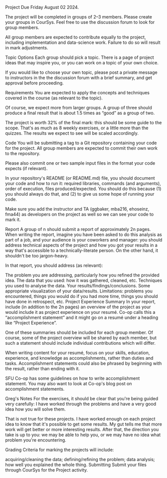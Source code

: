 Project
Due Friday August 02 2024.

The project will be completed in groups of 2–3 members. Please create your groups in CourSys. Feel free to use the discussion forum to look for group members.

All group members are expected to contribute equally to the project, including implementation and data-science work. Failure to do so will result in mark adjustments.

Topic Options
Each group should pick a topic. There is a page of project ideas that may inspire you, or you can work on a topic of your own choice.

If you would like to choose your own topic, please post a private message to instructors in the the discussion forum with a brief summary, and get approval before proceeding.

Requirements
You are expected to apply the concepts and techniques covered in the course (as relevant to the topic).

Of course, we expect more from larger groups. A group of three should produce a final result that is about 1.5 times as “good” as a group of two.

The project is worth 32% of the final mark: this should be some guide to the scope. That's as much as 8 weekly exercises, or a little more than the quizzes. The results we expect to see will be scaled accordingly.

Code
You will be submitting a tag to a Git repository containing your code for the project. All group members are expected to commit their own work to the repository.

Please also commit one or two sample input files in the format your code expects (if relevant).

In your repository's README (or README.md) file, you should document your code and how to run it: required libraries, commands (and arguments), order of execution, files produced/expected. You should do this because (1) you should always do that, and (2) to give us some hope of running your code.

Make sure you add the instructor and TA (ggbaker, mba216, ehoseinz, fma44) as developers on the project as well so we can see your code to mark it.

Report
A group of n should submit a report of approximately 2n pages. When writing the report, imagine you have been asked to do this analysis as part of a job, and your audience is your coworkers and manager: you should address technical aspects of the project and how you got your results in a way that's accessible to a technically-literate person. On the other hand, it shouldn't be too jargon-heavy.

In that report, you should address (as relevant):

The problem you are addressing, particularly how you refined the provided idea.
The data that you used: how it was gathered, cleaned, etc.
Techniques you used to analyse the data.
Your results/findings/conclusions.
Some appropriate visualization of your data/results.
Limitations: problems you encountered, things you would do if you had more time, things you should have done in retrospect, etc.
Project Experience Summary
In your report, include (in addition to the 2n pages) an overview of the project as your would include it as project experience on your resumé. Co-op calls this a “accomplishment statement” and it might go on a resumé under a heading like “Project Experience”.

One of these summaries should be included for each group member. Of course, some of the project overview will be shared by each member, but such a statement should include individual contributions which will differ.

When writing content for your resumé, focus on your skills, education, experience, and knowledge as accomplishments, rather than duties and tasks. Accomplishment statements could also be phrased by beginning with the result, rather than ending with it.

SFU Co-op has some guidelines on how to write accomplishment statement. You may also want to look at Co-op's blog post on accomplishment statements.

Greg's Notes
For the exercises, it should be clear that you're being guided very carefully: I have worked through the problems and have a very good idea how you will solve them.

That is not true for these projects. I have worked enough on each project idea to know that it's possible to get some results. My gut tells me that more work will get better or more interesting results. After that, the direction you take is up to you: we may be able to help you, or we may have no idea what problem you're encountering.

Grading
Criteria for marking the projects will include:

acquiring/cleaning the data;
defining/refining the problem;
data analysis;
how well you explained the whole thing.
Submitting
Submit your files through CourSys for the Project activity.
